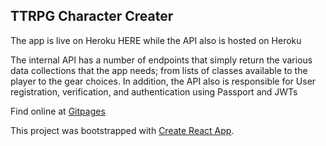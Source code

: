 ## TTRPG Character Creater

The app is live on Heroku HERE while the API also is hosted on Heroku

The internal API has a number of endpoints that simply return the various data collections that the app needs; from lists of classes available to the player to the gear choices. In addition, the API also is responsible for User registration, verification, and authentication using Passport and JWTs

Find online at [Gitpages](https://markwillisford.github.io/Pathfinder-Beyond-Client/)

This project was bootstrapped with [Create React App](https://github.com/facebook/create-react-app).